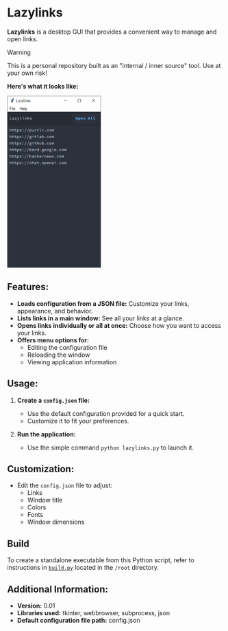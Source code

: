 # Lazylinks

**Lazylinks** is a desktop GUI that provides a convenient way to manage and open
links.

> [!WARNING]
> This is a personal repository built as an "internal / inner source" tool. Use
> at your own risk!

**Here's what it looks like:**

<img height="400" src="static/images/preview_Lazylinks.png" />

## **Features:**

- **Loads configuration from a JSON file:** Customize your links, appearance,
  and behavior.
- **Lists links in a main window:** See all your links at a glance.
- **Opens links individually or all at once:** Choose how you want to access
  your links.
- **Offers menu options for:**
    - Editing the configuration file
    - Reloading the window
    - Viewing application information

## **Usage:**

1. **Create a `config.json` file:**
    - Use the default configuration provided for a quick start.
    - Customize it to fit your preferences.

2. **Run the application:**
    - Use the simple command `python lazylinks.py` to launch it.

## **Customization:**

- Edit the `config.json` file to adjust:
    - Links
    - Window title
    - Colors
    - Fonts
    - Window dimensions

## **Build**

To create a standalone executable from this Python script, refer to instructions
in [`build.py`](build.py) located in the `/root` directory.

## **Additional Information:**

- **Version:** 0.01
- **Libraries used:** tkinter, webbrowser, subprocess, json
- **Default configuration file path:** config.json